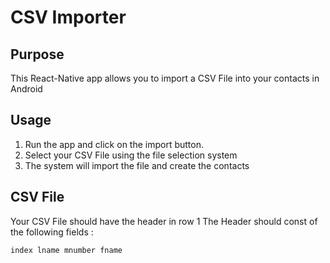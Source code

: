 # CSV Importer

## Purpose

This React-Native app allows you to import a CSV File into your contacts in Android

## Usage

1. Run the app and click on the import button.
2. Select your CSV File using the file selection system
3. The system will import the file and create the contacts

## CSV File

Your CSV File should have the header in row 1
The Header should const of the following fields :

`index lname mnumber fname`
